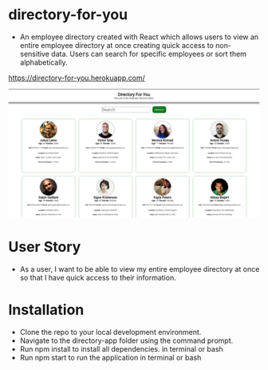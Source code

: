 # directory-for-you

- An employee directory created with React which allows users to view an entire employee directory at once creating quick access to non-sensitive data. Users can search for specific employees or sort them alphabetically.

https://directory-for-you.herokuapp.com/

![preview-image-of-app](img/preview.png)

# User Story

- As a user, I want to be able to view my entire employee directory at once so that I have quick access to their information.

# Installation

- Clone the repo to your local development environment.
- Navigate to the directory-app folder using the command prompt.
- Run npm install to install all dependencies. in terminal or bash
- Run npm start to run the application in terminal or bash
